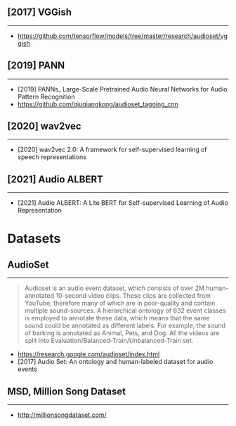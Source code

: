 ## [2017] VGGish
----
- https://github.com/tensorflow/models/tree/master/research/audioset/vggish

## [2019] PANN
---
- [2019] PANNs_ Large-Scale Pretrained Audio Neural Networks for Audio Pattern Recognition
- https://github.com/qiuqiangkong/audioset_tagging_cnn

## [2020] wav2vec
----
- [2020] wav2vec 2.0: A framework for self-supervised learning of speech representations

## [2021] Audio ALBERT
---
- [2021] Audio ALBERT: A Lite BERT for Self-supervised Learning of Audio Representation


# Datasets

## AudioSet
---
> Audioset is an audio event dataset, which consists of over 2M human-annotated 10-second video clips. These clips are collected from YouTube, therefore many of which are in poor-quality and contain multiple sound-sources. A hierarchical ontology of 632 event classes is employed to annotate these data, which means that the same sound could be annotated as different labels. For example, the sound of barking is annotated as Animal, Pets, and Dog. All the videos are split into Evaluation/Balanced-Train/Unbalanced-Train set.

- https://research.google.com/audioset/index.html
- [2017] Audio Set: An ontology and human-labeled dataset for audio events

## MSD, Million Song Dataset
---
- http://millionsongdataset.com/

